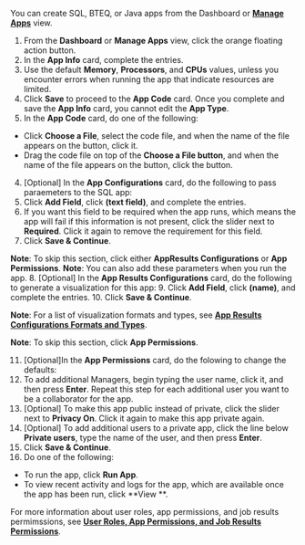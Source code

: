 You can create SQL, BTEQ, or Java apps from the Dashboard or **[Manage Apps](managing-apps.md)** view. 

1. From the **Dashboard** or **Manage Apps** view, click the orange floating action button. 
2. In the **App Info** card, complete the entries.
3. Use the default **Memory**, **Processors**, and **CPUs** values, unless you encounter errors when running the app that indicate resources are limited.
4. Click **Save** to proceed to the **App Code** card. Once you complete and save the **App Info** card, you cannot edit the **App Type**.
3. In the **App Code** card, do one of the following:
  * Click **Choose a File**, select the code file, and when the name of the file appears on the button, click it.
  * Drag the code file on top of the **Choose a File button**, and when the name of the file appears on the button, click the button.
4. [Optional] In the **App Configurations** card, do the following to pass paraemeters to the SQL app:
  5. Click **Add Field**, click **(text field)**, and complete the entries. 
  6. If you want this field to be required when the app runs, which means the app will fail if this information is not present, click the slider next to **Required**. Click it again to remove the requirement for this field.
  7. Click **Save & Continue**.
 
 **Note**:  To skip this section, click either **AppResults Configurations** or **App Permissions**.
 **Note**:  You can also add these parameters when you run the app. 
8. [Optional] In the **App Results Configurations** card, do the following to generate a visualization for this app:
   9. Click **Add Field**, click **(name)**, and complete the entries. 
  10. Click **Save & Continue**. 
 
  **Note**:  For a list of visualization formats and types, see **[App Results Configurations Formats and Types](app-results-configuration-formats.md)**.

  **Note**:  To skip this section, click **App Permissions**.

11. [Optional]In the **App Permissions** card, do the folowing to change the defaults:
   12. To add additional Managers, begin typing the user name, click it, and then press **Enter**. Repeat this step for each additional user you want to be a collaborator for the app.
   13. [Optional] To make this app public instead of private, click the slider next to **Privacy On**. Click it again to make this app private again.
   14. [Optional] To add additional users to a private app, click the line below **Private users**, type the name of the user, and then press **Enter**.
15. Click **Save & Continue**.
16. Do one of the following:
  * To run the app, click **Run App**.
  * To view recent activity and logs for the app, which are available once the app has been run, click **View **.

For more information about user roles, app permissions, and job results permimssions, see **[User Roles, App Permissions, and Job Results Permissions](app-permission-user-role.md)**.
